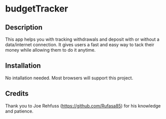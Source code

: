 # budgetTracker

## Description 
This app helps you with tracking withdrawals and deposit with or without a data/internet connection. It gives users a fast and easy way to tack their money while allowing them to do it anytime.


## Installation

No intallation needed. Most browsers will support this project. 


## Credits

Thank you to Joe Rehfuss (https://github.com/Rufasa85) for his knowledge and patience. 